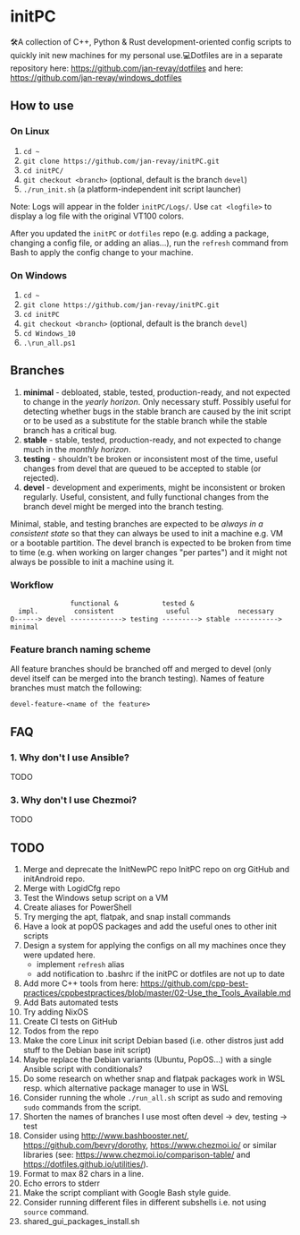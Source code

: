 # initPC

🛠A collection of C++, Python & Rust development-oriented config scripts to quickly init new machines for my personal use.💻Dotfiles are in a separate repository here: <https://github.com/jan-revay/dotfiles> and here: <https://github.com/jan-revay/windows_dotfiles>

## How to use

### On Linux

1. `cd ~`
2. `git clone https://github.com/jan-revay/initPC.git`
3. `cd initPC/`
4. `git checkout <branch>` (optional, default is the branch `devel`)
5. `./run_init.sh` (a platform-independent init script launcher)

Note: Logs will appear in the folder `initPC/Logs/`. Use `cat <logfile>` to display a log file with the original VT100 colors.

After you updated the `initPC` or `dotfiles` repo (e.g. adding a package, changing a config file, or adding an alias...), run the `refresh` command from Bash to apply the config change to your machine.

### On Windows

1. `cd ~`
2. `git clone https://github.com/jan-revay/initPC.git`
3. `cd initPC`
4. `git checkout <branch>` (optional, default is the branch `devel`)
5. `cd Windows_10`
6. `.\run_all.ps1`

## Branches

1. **minimal** - debloated, stable, tested, production-ready, and not expected to change in the _yearly horizon_. Only necessary stuff. Possibly useful for detecting whether bugs in the stable branch are caused by the init script or to be used as a substitute for the stable branch while the stable branch has a critical bug.
2. **stable** - stable, tested, production-ready, and not expected to change much in the _monthly horizon_.
3. **testing** - shouldn't be broken or inconsistent most of the time, useful changes from devel that are queued to be accepted to stable (or rejected).
4. **devel** - development and experiments, might be inconsistent or broken regularly. Useful, consistent, and fully functional changes from the branch devel might be merged into the branch testing.

Minimal, stable, and testing branches are expected to be _always in a consistent state_ so that they can always be used to init a machine e.g. VM or a bootable partition. The devel branch is expected to be broken from time to time (e.g. when working on larger changes "per partes") and it might not always be possible to init a machine using it.

### Workflow

```text
               functional &           tested &
  impl.         consistent             useful            necessary
O------> devel -------------> testing ---------> stable -----------> minimal
```

### Feature branch naming scheme

All feature branches should be branched off and merged to devel (only devel itself
can be merged into the branch testing). Names of feature branches must match the
following:

```
devel-feature-<name of the feature>
```

## FAQ

### 1. Why don't I use Ansible?

TODO

### 3. Why don't I use Chezmoi?

TODO

## TODO

1. Merge and deprecate the InitNewPC repo InitPC repo on org GitHub and initAndroid repo.
2. Merge with LogidCfg repo
3. Test the Windows setup script on a VM
4. Create aliases for PowerShell
5. Try merging the apt, flatpak, and snap install commands
6. Have a look at popOS packages and add the useful ones to other init scripts
7. Design a system for applying the configs on all my machines once they
   were updated here.
   - implement `refresh` alias
   - add notification to .bashrc if the initPC or dotfiles are not up to date
9. Add more C++ tools from here: <https://github.com/cpp-best-practices/cppbestpractices/blob/master/02-Use_the_Tools_Available.md>
10. Add Bats automated tests
11. Try adding NixOS
12. Create CI tests on GitHub
13. Todos from the repo
14. Make the core Linux init script Debian based (i.e. other distros just add stuff to the Debian base init script)
15. Maybe replace the Debian variants (Ubuntu, PopOS...) with a single Ansible script with conditionals?
16. Do some research on whether snap and flatpak packages work in WSL resp. which alternative package manager to use in WSL
17. Consider running the whole `./run_all.sh` script as sudo and removing `sudo` commands from the script.
18. Shorten the names of branches I use most often devel -> dev, testing -> test
19. Consider using <http://www.bashbooster.net/>, <https://github.com/bevry/dorothy>, <https://www.chezmoi.io/> or similar libraries (see: <https://www.chezmoi.io/comparison-table/> and <https://dotfiles.github.io/utilities/>).
20. Format to max 82 chars in a line.
21. Echo errors to stderr
22. Make the script compliant with Google Bash style guide.
23. Consider running different files in different subshells i.e. not using `source` command.
24. shared_gui_packages_install.sh
